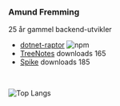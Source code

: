 ### Amund Fremming

25 år gammel backend-utvikler
<br />
- [dotnet-raptor](https://www.npmjs.com/package/dotnet-raptor) ![npm](https://img.shields.io/npm/dt/dotnet-raptor)
- [TreeNotes](https://apps.apple.com/no/app/treenotes/id6478814388?l=nb) downloads 165
- [Spike](https://apps.apple.com/no/app/spike-drikkelek/id6477693860?l=nb) downloads 185

<br />

![Top Langs](https://github-readme-stats.vercel.app/api/top-langs/?username=amund-fremming&hide_progress=true)
